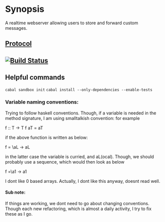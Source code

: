 # Synopsis

A realtime webserver allowing users to store and forward custom messages. 

## [Protocol](Protocol.md)

## [![Build Status](https://travis-ci.org/dservgun/zya.svg?branch=master)](https://travis-ci.org/dservgun/zya)

## Helpful commands

``` cabal sandbox init ```
``` cabal install --only-dependencies --enable-tests ```

### Variable naming conventions:
Trying to follow haskell conventions. Though, if a variable is needed in the method signature, I am 
using smalltalkish convention: for example 

f :: T -> T
f aT = aT 

if the above function is written as below:

f = \aL -> aL 

in the latter case the variable is curried, and aL(ocal). Though, we should probably use a sequence, which 
would then look as below

f =\a1 -> a1 

I dont like 0 based arrays. Actually, I dont like this anyway, doesnt read well.

#### Sub note: 
If things are working, we dont need to go about changing conventions. Though each new refactoring, 
which is almost a daily activity, I try to fix these as I go. 